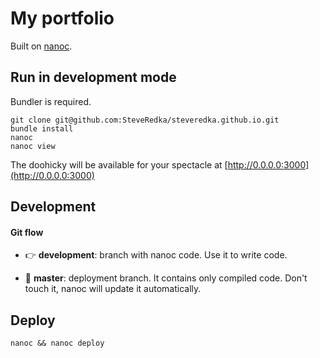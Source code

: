 # My portfolio

Built on [nanoc](https://nanoc.ws/).

## Run in development mode
Bundler is required.
```
git clone git@github.com:SteveRedka/steveredka.github.io.git
bundle install
nanoc
nanoc view
```
The doohicky will be available for your spectacle at [http://0.0.0.0:3000](http://0.0.0.0:3000)

## Development
#### Git flow
* :point_right: **development**: branch with nanoc code. Use it to write code.

* :no_good: **master**: deployment branch. It contains only compiled code. Don't touch it, nanoc will update it automatically.

## Deploy
`nanoc && nanoc deploy`
